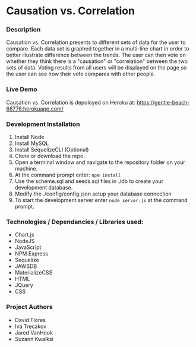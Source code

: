 # Causation vs. Correlation

### Description

Causation vs. Correlation presents to different sets of data for the user to compare. Each data set is graphed together in a multi-line chart in order to better illustrate difference between the trends. The user can then vote on whether they think there is a "causation" or "correlation" between the two sets of data. Voting results from all users will be displayed on the page so the user can see how their vote compares with other people.

### Live Demo
Causation vs. Correlation is depoloyed on Heroku at: https://gentle-beach-66776.herokuapp.com/

### Development Installation

1. Install Node
2. Install MySQL
3. Install SequelizeCLI (Optional)
2. Clone or download the repo.
3. Open a terminal window and navigate to the repository folder on your machine.
4. At the command prompt enter: `npm install`
5. Use the scheme.sql and seeds.sql files in ./db to create your development database.
6. Modify the ./config/config.json setup your database connection
7. To start the development server enter `node server.js` at the command prompt.

### Technologies / Dependancies / Libraries used:

* Chart.js
* NodeJS
* JavaScript
* NPM Express
* Sequelize
* JAWSDB
* MaterializeCSS
* HTML
* JQuery
* CSS

### Project Authors
- David Flores
- Iva Trecakov
- Jared VanHook
- Suzann Kwalksi
